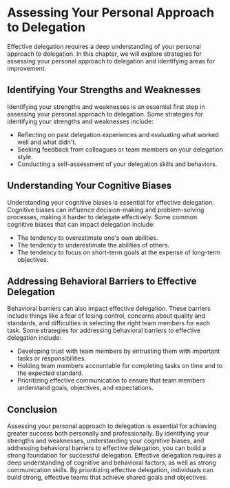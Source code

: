 Assessing Your Personal Approach to Delegation
==============================================================================

Effective delegation requires a deep understanding of your personal approach to delegation. In this chapter, we will explore strategies for assessing your personal approach to delegation and identifying areas for improvement.

Identifying Your Strengths and Weaknesses
-----------------------------------------

Identifying your strengths and weaknesses is an essential first step in assessing your personal approach to delegation. Some strategies for identifying your strengths and weaknesses include:

* Reflecting on past delegation experiences and evaluating what worked well and what didn't.
* Seeking feedback from colleagues or team members on your delegation style.
* Conducting a self-assessment of your delegation skills and behaviors.

Understanding Your Cognitive Biases
-----------------------------------

Understanding your cognitive biases is essential for effective delegation. Cognitive biases can influence decision-making and problem-solving processes, making it harder to delegate effectively. Some common cognitive biases that can impact delegation include:

* The tendency to overestimate one's own abilities.
* The tendency to underestimate the abilities of others.
* The tendency to focus on short-term goals at the expense of long-term objectives.

Addressing Behavioral Barriers to Effective Delegation
------------------------------------------------------

Behavioral barriers can also impact effective delegation. These barriers include things like a fear of losing control, concerns about quality and standards, and difficulties in selecting the right team members for each task. Some strategies for addressing behavioral barriers to effective delegation include:

* Developing trust with team members by entrusting them with important tasks or responsibilities.
* Holding team members accountable for completing tasks on time and to the expected standard.
* Prioritizing effective communication to ensure that team members understand goals, objectives, and expectations.

Conclusion
----------

Assessing your personal approach to delegation is essential for achieving greater success both personally and professionally. By identifying your strengths and weaknesses, understanding your cognitive biases, and addressing behavioral barriers to effective delegation, you can build a strong foundation for successful delegation. Effective delegation requires a deep understanding of cognitive and behavioral factors, as well as strong communication skills. By prioritizing effective delegation, individuals can build strong, effective teams that achieve shared goals and objectives.
